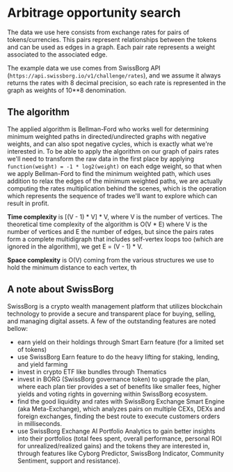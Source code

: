 # Arbitrage opportunity search

The data we use here consists from exchange rates for pairs of tokens/currencies. This pairs represent relationships between
the tokens and can be used as edges in a graph. Each pair rate represents a weight associated to the associated edge.

The example data we use comes from SwissBorg API (`https://api.swissborg.io/v1/challenge/rates`), and we assume it always returns
the rates with 8 decimal precision, so each rate is represented in the graph as weights of 10**8 denomination.

## The algorithm

The applied algorithm is Bellman-Ford who works well for determining minimum weighted paths in directed/undirected graphs
with negative weights, and can also spot negative cycles, which is exactly what we're interested in. To be able to apply
the algorithm on our graph of pairs rates we'll need to transform the raw data in the first place by applying
 `function(weight) = -1 * log2(weight)` on each edge weight, so that when we apply Bellman-Ford to find the minimum
weighted path, which uses addition to relax the edges of the minimum weighted paths, we are actually computing the
rates multiplication behind the scenes, which is the operation which represents the sequence of trades we'll want to explore
which can result in profit.

**Time complexity** is [(V - 1) * V] * V, where V is the number of vertices. The theoretical time complexity of the algorithm is
O(V * E) where V is the number of vertices and E the number of edges, but since the pairs rates form a complete multidigraph
that includes self-vertex loops too (which are ignored in the algorithm), we get E = (V - 1) * V.

**Space complexity** is O(V) coming from the various structures we use to hold the minimum distance to each vertex, th


## A note about SwissBorg

SwissBorg is a crypto wealth management platform that utilizes blockchain technology to provide a secure and transparent place
for buying, selling, and managing digital assets. A few of the outstanding features are noted bellow:
- earn yield on their holdings through Smart Earn feature (for a limited set of tokens)
- use SwissBorg Earn feature to do the heavy lifting for staking, lending, and yield farming
- invest in crypto ETF like bundles through Thematics
- invest in BORG (SwissBorg governance token) to upgrade the plan, where each plan tier provides a set of benefits like smaller
  fees, higher yields and voting rights in governing within SwissBorg ecosystem.
- find the good liquidity and rates with SwissBorg Exchange Smart Engine (aka Meta-Exchange), which analyzes pairs on multiple
  CEXs, DEXs and foreign exchanges, finding the best route to execute customers orders in milliseconds.
- use SwissBorg Exchange AI Portfolio Analytics to gain better insights into their portfolios (total fees spent, overall performance,
  personal ROI for unrealized/realized gains) and the tokens they are interested in, through features like Cyborg Predictor, SwissBorg
  Indicator, Community Sentiment, support and resistance).
